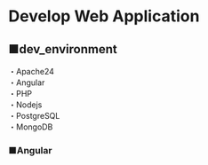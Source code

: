# Develop Web Application

## ■dev_environment
・Apache24  
・Angular  
・PHP  
・Nodejs  
・PostgreSQL  
・MongoDB  


### ■Angular
